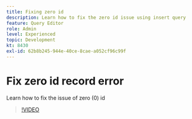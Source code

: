 ```yaml
---
title: Fixing zero id
description: Learn how to fix the zero id issue using insert query
feature: Query Editor
role: Admin
level: Experienced
topic: Development
kt: 8430
exl-id: 62b8b245-944e-40ce-8cae-a052cf96c99f
---
```

# Fix zero id record error

Learn how to fix the issue of zero (0) id

>[!VIDEO](https://video.tv.adobe.com/v/335987?quality=12)
